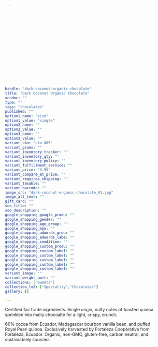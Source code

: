 ```yaml
---
 
 

 
 

 
 

 
 

 
 

 
 

handle: "dark-coconut-organic-chocolate"
title: "Dark Coconut Organic Chocolate"
vendor: ""
type: ""
tags: "chocolates"
published: ""
option1_name: "size"
option1_value: "single"
option2_name: ""
option2_value: ""
option3_name: ""
option3_value: ""
variant_sku: "sku_005"
variant_grams: ""
variant_inventory_tracker: ""
variant_inventory_qty: ""
variant_inventory_policy: ""
variant_fulfillment_service: ""
variant_price: "3.95"
variant_compare_at_price: ""
variant_requires_shipping: ""
variant_taxable: ""
variant_barcode: ""
image_src: "dark-coconut-organic-chocolate_01.jpg"
image_alt_text: ""
gift_card: ""
seo_title: ""
seo_description: ""
google_shopping_google_produ: ""
google_shopping_gender: ""
google_shopping_age_group: ""
google_shopping_mpn: ""
google_shopping_adwords_grou: ""
google_shopping_adwords_labe: ""
google_shopping_condition: ""
google_shopping_custom_produ: ""
google_shopping_custom_label: ""
google_shopping_custom_label: ""
google_shopping_custom_label: ""
google_shopping_custom_label: ""
google_shopping_custom_label: ""
variant_image: ""
variant_weight_unit: ""
collections: ["Sweets"]
collection_lv2: ["Speciality","Chocolates"]
gallery: []

---
```


Certified fair trade ingredients. Single origin, nutty notes of toasted quinoa sprinkled into malty chocoalte for a light, crispy, crunch.

60% cocoa from Ecuador, Madagascar bourbon vanilla bean, and puffed Royal Pearl quinoa. Exclusively harvested by Fortaleza Cooperative from Fortaleza, Ecuador.
Organic, non-GMO, gluten-free, carbon neutral, and sustainablely sourced.


 
 

 
 

 
 

 
 

 
 

 
 

 
 

 
 

 
 

 
 

 
 

 
 

 
 

 
 

 
 

 
 

 
 

 
 

 
 

 
 

 
 

 
 

 
 

 
 

 
 

 
 

 
 

 
 

 
 

 
 

 
 

 
 

 
 

 
 

 
 

 
 

 
 

 
 

 
 

 
 

 
 

 
 

